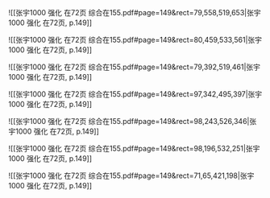![[张宇1000 强化 在72页 综合在155.pdf#page=149&rect=79,558,519,653|张宇1000 强化 在72页, p.149]]



![[张宇1000 强化 在72页 综合在155.pdf#page=149&rect=80,459,533,561|张宇1000 强化 在72页, p.149]]



![[张宇1000 强化 在72页 综合在155.pdf#page=149&rect=79,392,519,461|张宇1000 强化 在72页, p.149]]



![[张宇1000 强化 在72页 综合在155.pdf#page=149&rect=97,342,495,397|张宇1000 强化 在72页, p.149]]



![[张宇1000 强化 在72页 综合在155.pdf#page=149&rect=98,243,526,346|张宇1000 强化 在72页, p.149]]



![[张宇1000 强化 在72页 综合在155.pdf#page=149&rect=98,196,532,251|张宇1000 强化 在72页, p.149]]



![[张宇1000 强化 在72页 综合在155.pdf#page=149&rect=71,65,421,198|张宇1000 强化 在72页, p.149]]


